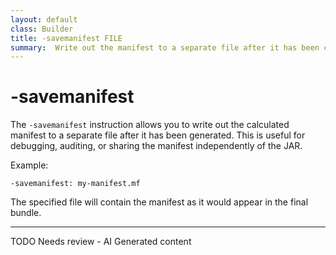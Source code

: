 ```yaml
---
layout: default
class: Builder
title: -savemanifest FILE   
summary:  Write out the manifest to a separate file after it has been calculated. 
---
```


# -savemanifest

The `-savemanifest` instruction allows you to write out the calculated manifest to a separate file after it has been generated. This is useful for debugging, auditing, or sharing the manifest independently of the JAR.

Example:

```
-savemanifest: my-manifest.mf
```

The specified file will contain the manifest as it would appear in the final bundle.


---
TODO Needs review - AI Generated content